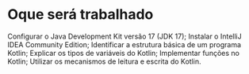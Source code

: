 # Oque será trabalhado

Configurar o Java Development Kit versão 17 (JDK 17);
Instalar o IntelliJ IDEA Community Edition;
Identificar a estrutura básica de um programa Kotlin;
Explicar os tipos de variáveis do Kotlin;
Implementar funções no Kotlin;
Utilizar os mecanismos de leitura e escrita do Kotlin.
